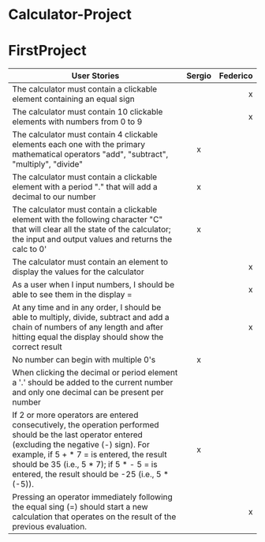 # Calculator-Project

# FirstProject
| User Stories     | Sergio | Federico |
| ---------------- | :--: | ---: |
| The calculator must contain a clickable element containing an equal sign  |     |  x  |
| The calculator must contain 10 clickable elements with numbers from 0 to 9  |      |  x  |
| The calculator must contain 4 clickable elements each one with the primary mathematical operators "add", "subtract", "multiply", "divide"  |  x   |      |
| The calculator must contain a clickable element with a period "." that will add a decimal to our number   |  x   |      |
| The calculator must contain a clickable element with the following character "C" that will clear all the state of the calculator; the input and output values and returns the calc to 0'   |  x   |      |
| The calculator must contain an element to display the values for the calculator   |     |   x   |
| As a user when I input numbers, I should be able to see them in the display =  |     |   x  |
| At any time and in any order, I should be able to multiply, divide, subtract and add a chain of numbers of any length and after hitting equal the display should show the correct result   |     |   x   |
| No number can begin with multiple 0's   |  x  |      |
| When clicking the decimal or period element a '.' should be added to the current number and only one decimal can be present per number   |     |      |
| If 2 or more operators are entered consecutively, the operation performed should be the last operator entered (excluding the negative (-) sign). For example, if 5 + * 7 = is entered, the result should be 35 (i.e., 5 * 7); if 5 * - 5 = is entered, the result should be -25 (i.e., 5 * (-5)).  |   x  |      |
| Pressing an operator immediately following the equal sing (=) should start a new calculation that operates on the result of the previous evaluation.  |     |   x   |
